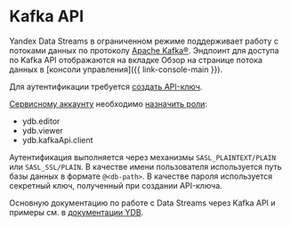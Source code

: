 # Kafka API
Yandex Data Streams в ограниченном режиме поддерживает работу с потоками данных по протоколу [Apache Kafka®](https://kafka.apache.org/). 
Эндпоинт для доступа по Kafka API отображаются на вкладке Обзор на странице потока данных в [консоли управления]({{ link-console-main }}).

Для аутентификации требуется [создать API-ключ](../../iam/operations/api-key/create).

[Сервисному аккаунту](../../iam/concepts/users/service-accounts) необходимо [назначить роли](../../iam/operations/sa/assign-role-for-sa):
 - ydb.editor
 - ydb.viewer
 - ydb.kafkaApi.client

Аутентификация выполняется через механизмы `SASL_PLAINTEXT/PLAIN` или `SASL_SSL/PLAIN`.
В качестве имени пользователя используется путь базы данных в формате `@<db-path>`.
В качестве пароля используется секретный ключ, полученный при создании API-ключа.

Основную документацию по работе с Data Streams через Kafka API и примеры см. в [документации YDB](https://ydb.tech/ru/docs/reference/kafka-api).
